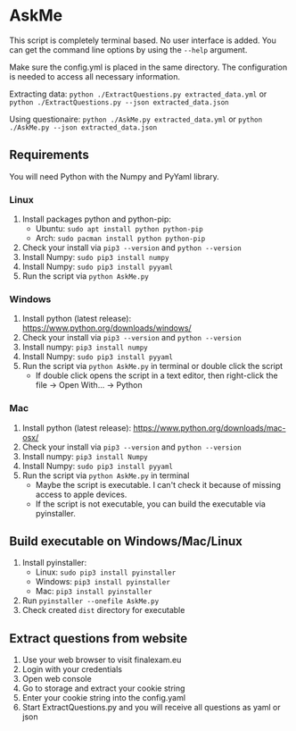 # AskMe

This script is completely terminal based. No user interface is added. You can get the command line options by using the `--help` argument.

Make sure the config.yml is placed in the same directory. The configuration is needed to access all necessary information.

Extracting data: `python ./ExtractQuestions.py extracted_data.yml` or `python ./ExtractQuestions.py --json extracted_data.json`

Using questionaire: `python ./AskMe.py extracted_data.yml` or `python ./AskMe.py --json extracted_data.json`

## Requirements

You will need Python with the Numpy and PyYaml library. 

### Linux

1. Install packages python and python-pip:
    * Ubuntu: `sudo apt install python python-pip`
    * Arch: `sudo pacman install python python-pip`
2. Check your install via `pip3 --version` and `python --version`
3. Install Numpy: `sudo pip3 install numpy`
4. Install Numpy: `sudo pip3 install pyyaml`
5. Run the script via `python AskMe.py`

### Windows

1. Install python (latest release): https://www.python.org/downloads/windows/
2. Check your install via `pip3 --version` and `python --version`
3. Install numpy: `pip3 install numpy`
4. Install Numpy: `sudo pip3 install pyyaml`
5. Run the script via `python AskMe.py` in terminal or double click the script
    * If double click opens the script in a text editor, then right-click the file -> Open With... -> Python

### Mac

1. Install python (latest release): https://www.python.org/downloads/mac-osx/
2. Check your install via `pip3 --version` and `python --version`
3. Install numpy: `pip3 install Numpy`
4. Install Numpy: `sudo pip3 install pyyaml`
5. Run the script via `python AskMe.py` in terminal
    * Maybe the script is executable. I can't check it because of missing access to apple devices.
    * If the script is not executable, you can build the executable via pyinstaller.

## Build executable on Windows/Mac/Linux

1. Install pyinstaller: 
    * Linux: `sudo pip3 install pyinstaller`
    * Windows: `pip3 install pyinstaller`
    * Mac: `pip3 install pyinstaller`
2. Run `pyinstaller --onefile AskMe.py`
3. Check created `dist` directory for executable

## Extract questions from website

1. Use your web browser to visit finalexam.eu
2. Login with your credentials
3. Open web console
4. Go to storage and extract your cookie string
5. Enter your cookie string into the config.yaml
6. Start ExtractQuestions.py and you will receive all questions as yaml or json

